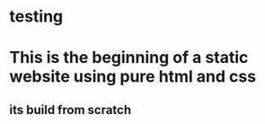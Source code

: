 # testing 
# This is the beginning of a static website using pure html and css
## its build from scratch 